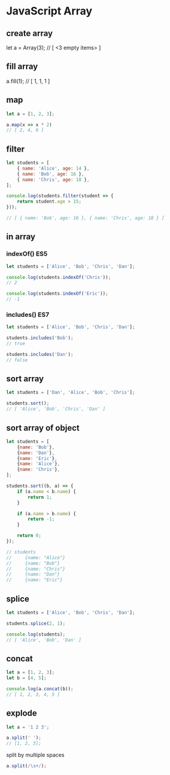 # JavaScript Array

## create array

let a = Array(3);
// [ <3 empty items> ]

## fill array

a.fill(1);
// [ 1, 1, 1 ]

## map

```javascript
let a = [1, 2, 3];

a.map(x => x * 2)
// [ 2, 4, 6 ]
```

## filter

```javascript
let students = [
    { name: 'Alice', age: 14 },
    { name: 'Bob', age: 16 },
    { name: 'Chris', age: 18 },
];

console.log(students.filter(student => {
    return student.age > 15;
}));

// [ { name: 'Bob', age: 16 }, { name: 'Chris', age: 18 } ]
```

## in array

### indexOf() ES5

```javascript
let students = ['Alice', 'Bob', 'Chris', 'Dan'];

console.log(students.indexOf('Chris'));
// 2

console.log(students.indexOf('Eric'));
// -1
```

### includes() ES7

```javascript
let students = ['Alice', 'Bob', 'Chris', 'Dan'];

students.includes('Bob');
// true

students.includes('Dan');
// false
```

## sort array

```javascript
let students = ['Dan', 'Alice', 'Bob', 'Chris'];

students.sort();
// [ 'Alice', 'Bob', 'Chris', 'Dan' ]
```

## sort array of object

```javascript
let students = [
    {name: 'Bob'},
    {name: 'Dan'},
    {name: 'Eric'},
    {name: 'Alice'},
    {name: 'Chris'},
];

students.sort((b, a) => {
    if (a.name < b.name) {
        return 1;
    }

    if (a.name > b.name) {
        return -1;
    }

    return 0;
});

// students
//     {name: "Alice"}
//     {name: "Bob"}
//     {name: "Chris"}
//     {name: "Dan"}
//     {name: "Eric"}
```

## splice

```javascript
let students = ['Alice', 'Bob', 'Chris', 'Dan'];

students.splice(2, 1);

console.log(students);
// [ 'Alice', 'Bob', 'Dan' ]
```

## concat

```javascript
let a = [1, 2, 3];
let b = [4, 5];

console.log(a.concat(b));
// [ 1, 2, 3, 4, 5 ]
```

## explode

```javascript
let a = '1 2 3';

a.split(' ');
// [1, 2, 3];
```

split by multiple spaces

```javascript
a.split(/\s+/);
```
